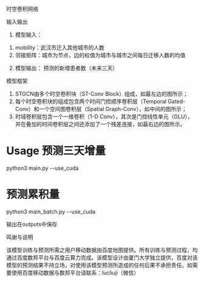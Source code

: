 时空卷积网络

输入输出
1. 模型输入：
1)	mobility：武汉市迁入其他城市的人数
2)	邻接矩阵：城市为节点，边的权值为城市与城市之间每日迁移人数的均值
2. 模型输出：
	预测的新增患者数（未来三天）

模型框架
1.	STGCN由多个时空卷积块（ST-Conv Block）组成，如最左边的图所示；
2.	每个时空卷积块的组成包含两个时间门控顺序卷积层（Temporal Gated-Conv）和一个空间图卷积层（Spatial Graph-Conv），如中间的图所示；
3.	时域卷积层包含一个一维卷积（1-D Conv），其次是门控线性单元（GLU），并在叠加的时间卷积层之间还添加了一个残差连接，如最右边的图所示。

# Usage 预测三天增量
python3 main.py --use_cuda

# 预测累积量
python3 main_batch.py --use_cuda

输出在outputs中保存

鸣谢与说明

该模型训练与预测所需之用户移动数据由百度地图提供。所有训练与预测过程，均通过百度数邦平台与百度云算力完成。该模型设计由厦门大学独立提供，百度对该模型的预测结果不持立场，对使用该模型预测所造成的任何后果不承担责任。如需要使用百度移动数据与数邦平台请联系：lucliuji（微信）